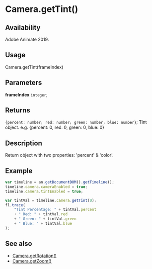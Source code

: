 # Camera.getTint()

## Availability

Adobe Animate 2019.

## Usage

Camera.getTint(frameIndex)

## Parameters

**frameIndex** `integer`;

## Returns

`{percent: number; red: number; green: number; blue: number}`; Tint object. e.g. {percent: 0, red: 0, green: 0, blue: 0}

## Description

Return object with two properties: 'percent' & 'color'.

## Example

```javascript
var timeline = an.getDocumentDOM().getTimeline();
timeline.camera.cameraEnabled = true;
timeline.camera.tintEnabled = true;

var tintVal = timeline.camera.getTint(0);
fl.trace(
    "Tint Percentage: " + tintVal.percent
    + " Red: " + tintVal.red
    + " Green: " + tintVal.green
    + " Blue: " + tintVal.blue
);
```

## See also

- [Camera.getRotation()](../Camera_object/Camera2.md)
- [Camera.getZoom()](../Camera_object/Camera1.md)
